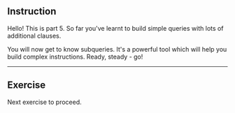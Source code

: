 ## Instruction
Hello! This is part 5. So far you've learnt to build simple queries with lots of additional clauses.

You will now get to know subqueries. It's a powerful tool which will help you build complex instructions. Ready, steady - go!

----
## Exercise
Next exercise to proceed.